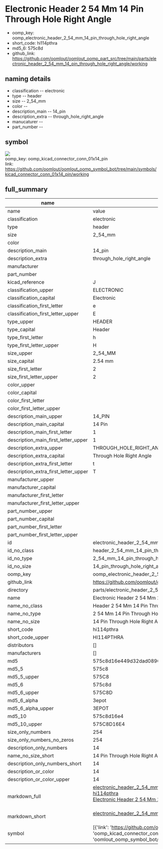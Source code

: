 # Electronic Header 2 54 Mm 14 Pin Through Hole Right Angle

  
* oomp_key: oomp_electronic_header_2_54_mm_14_pin_through_hole_right_angle 
* short_code: hi114pthra
* md5_6: 575c8d  
* github_link: https://github.com/oomlout/oomlout_oomp_part_src/tree/main/parts/electronic_header_2_54_mm_14_pin_through_hole_right_angle/working  
## naming details
* classification -- electronic
* type -- header
* size -- 2_54_mm
* color -- 
* description_main -- 14_pin
* description_extra -- through_hole_right_angle
* manucaturer -- 
* part_number -- 



## symbol

![](symbol/{index}}/working/working_600.png)  
oomp_key: oomp_kicad_connector_conn_01x14_pin  
link: https://github.com/oomlout/oomlout_oomp_symbol_bot/tree/main/symbols/kicad_connector_conn_01x14_pin/working  


## full_summary
| name | value | 
| --- | --- | 
| name | value | 
| classification | electronic | 
| type | header | 
| size | 2_54_mm | 
| color |  | 
| description_main | 14_pin | 
| description_extra | through_hole_right_angle | 
| manufacturer |  | 
| part_number |  | 
| kicad_reference | J | 
| classification_upper | ELECTRONIC | 
| classification_capital | Electronic | 
| classification_first_letter | e | 
| classification_first_letter_upper | E | 
| type_upper | HEADER | 
| type_capital | Header | 
| type_first_letter | h | 
| type_first_letter_upper | H | 
| size_upper | 2_54_MM | 
| size_capital | 2.54 mm | 
| size_first_letter | 2 | 
| size_first_letter_upper | 2 | 
| color_upper |  | 
| color_capital |  | 
| color_first_letter |  | 
| color_first_letter_upper |  | 
| description_main_upper | 14_PIN | 
| description_main_capital | 14 Pin | 
| description_main_first_letter | 1 | 
| description_main_first_letter_upper | 1 | 
| description_extra_upper | THROUGH_HOLE_RIGHT_ANGLE | 
| description_extra_capital | Through Hole Right Angle | 
| description_extra_first_letter | t | 
| description_extra_first_letter_upper | T | 
| manufacturer_upper |  | 
| manufacturer_capital |  | 
| manufacturer_first_letter |  | 
| manufacturer_first_letter_upper |  | 
| part_number_upper |  | 
| part_number_capital |  | 
| part_number_first_letter |  | 
| part_number_first_letter_upper |  | 
| id | electronic_header_2_54_mm_14_pin_through_hole_right_angle | 
| id_no_class | header_2_54_mm_14_pin_through_hole_right_angle | 
| id_no_type | 2_54_mm_14_pin_through_hole_right_angle | 
| id_no_size | 14_pin_through_hole_right_angle | 
| oomp_key | oomp_electronic_header_2_54_mm_14_pin_through_hole_right_angle | 
| github_link | https://github.com/oomlout/oomlout_oomp_part_src/tree/main/parts/electronic_header_2_54_mm_14_pin_through_hole_right_angle/working | 
| directory | parts/electronic_header_2_54_mm_14_pin_through_hole_right_angle | 
| name | Electronic Header 2 54 Mm 14 Pin Through Hole Right Angle | 
| name_no_class | Header 2 54 Mm 14 Pin Through Hole Right Angle | 
| name_no_type | 2 54 Mm 14 Pin Through Hole Right Angle | 
| name_no_size | 14 Pin Through Hole Right Angle | 
| short_code | hi114pthra | 
| short_code_upper | HI114PTHRA | 
| distributors | [] | 
| manufacturers | [] | 
| md5 | 575c8d16e449d32dad0896d2b418299e | 
| md5_5 | 575c8 | 
| md5_5_upper | 575C8 | 
| md5_6 | 575c8d | 
| md5_6_upper | 575C8D | 
| md5_6_alpha | 3epot | 
| md5_6_alpha_upper | 3EPOT | 
| md5_10 | 575c8d16e4 | 
| md5_10_upper | 575C8D16E4 | 
| size_only_numbers | 254 | 
| size_only_numbers_no_zeros | 254 | 
| description_only_numbers | 14 | 
| name_no_size_short | 14 Pin Through Hole Right Angle | 
| description_only_numbers_short | 14 | 
| description_or_color | 14 | 
| description_or_color_upper | 14 | 
| markdown_full | [electronic_header_2_54_mm_14_pin_through_hole_right_angle](https://github.com/oomlout/oomlout_oomp_part_src/tree/main/parts/electronic_header_2_54_mm_14_pin_through_hole_right_angle/working)<br>[hi114pthra](https://github.com/oomlout/oomlout_oomp_part_src/tree/main/parts/electronic_header_2_54_mm_14_pin_through_hole_right_angle/working)<br>[Electronic Header 2 54 Mm 14 Pin Through Hole Right Angle](https://github.com/oomlout/oomlout_oomp_part_src/tree/main/parts/electronic_header_2_54_mm_14_pin_through_hole_right_angle/working)<br><br> | 
| markdown_short | [electronic_header_2_54_mm_14_pin_through_hole_right_angle](https://github.com/oomlout/oomlout_oomp_part_src/tree/main/parts/electronic_header_2_54_mm_14_pin_through_hole_right_angle/working)<br><br> | 
| symbol | [{'link': 'https://github.com/oomlout/oomlout_oomp_symbol_bot/tree/main/symbols/kicad_connector_conn_01x14_pin', 'oomp_key': 'oomp_kicad_connector_conn_01x14_pin', 'directory': 'oomlout_oomp_symbol_bot/symbols/kicad_connector_conn_01x14_pin//working/working.kicad_sym', 'index': 0}] | 
